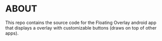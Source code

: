 # ABOUT

This repo contains the source code for the Floating Overlay android app that
displays a overlay with customizable buttons (draws on top of other apps).
